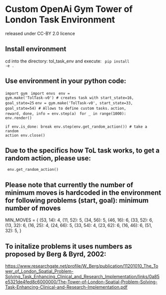# Custom OpenAi Gym Tower of London Task Environment 
released under CC-BY 2.0 licence

## Install environment
cd into the directory: tol_task_env and execute: 
<code> pip install -e . </code>

## Use environment in your python code:
<code>import gym </code>
<code>import envs </code>
<code>env = gym.make('TolTask-v0') # creates task with start_state=16, goal_state=25</code>
<code>env = gym.make('TolTask-v0', start_state=33, goal_state=54) # Allows to define custom tasks.</code>
<code>action, reward, done, info = env.step(a)</code>
<code>
for _ in range(1000):
    env.render()  
    if env.is_done:
          break 
     env.step(env.get_random_action()) # take a random action
env.close()
</code>
## Due to the specifics how ToL task works, to get a random action, please use: 
<code> env.get_random_action() </code>
## Please note that currently the number of minimum moves is hardcoded in the environment for following problems (start, goal): minimum number of moves
MIN_MOVES = {
    (53, 14): 4,
    (11, 52): 5,
    (34, 56): 5,
    (46, 16): 6,
    (33, 52): 6,
    (13, 32): 6,
    (16, 25): 4,
    (24, 66): 5,
    (33, 54): 4,
    (23, 62): 6,
    (16, 46): 6,
    (51, 32): 5,
}

## To initalize problems it uses numbers as proposed by Berg & Byrd, 2002: 
https://www.researchgate.net/profile/W_Berg/publication/11201010_The_Tower_of_London_Spatial_Problem-Solving_Task_Enhancing_Clinical_and_Research_Implementation/links/0a85e5321de4fed8c6000000/The-Tower-of-London-Spatial-Problem-Solving-Task-Enhancing-Clinical-and-Research-Implementation.pdf
